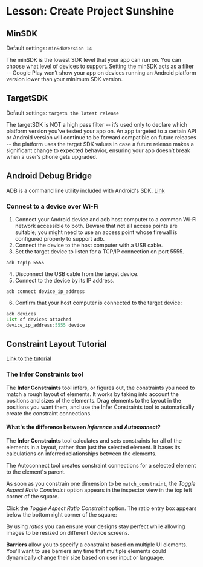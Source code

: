 # Lesson: Create Project Sunshine

## MinSDK
Default settings: `minSdkVersion 14`

The minSDK is the lowest SDK level that your app can run on. You can choose what level of devices to support. Setting the minSDK acts as a filter -- Google Play won’t show your app on devices running an Android platform version lower than your minimum SDK version.

## TargetSDK
Default settings: `targets the latest release`

The targetSDK is NOT a high pass filter -- it’s used only to declare which platform version you've tested your app on. An app targeted to a certain API or Android version will continue to be forward compatible on future releases -- the platform uses the target SDK values in case a future release makes a significant change to expected behavior, ensuring your app doesn’t break when a user’s phone gets upgraded. 

## Android Debug Bridge
ADB is a command line utility included with Android's SDK. [Link](https://developer.android.com/studio/command-line/adb.html?utm_source=udacity&utm_medium=mooc&utm_term=android&utm_content=adb&utm_campaign=training#wireless)

### Connect to a device over **Wi-Fi**

1. Connect your Android device and adb host computer to a common Wi-Fi network accessible to both. Beware that not all access points are suitable; you might need to use an access point whose firewall is configured properly to support adb.
2. Connect the device to the host computer with a USB cable.
3. Set the target device to listen for a TCP/IP connection on port 5555.

`adb tcpip 5555`

4. Disconnect the USB cable from the target device.
5. Connect to the device by its IP address.

`adb connect device_ip_address`

6. Confirm that your host computer is connected to the target device:

``` java
adb devices
List of devices attached
device_ip_address:5555 device
```

## Constraint Layout Tutorial
[Link to the tutorial](https://codelabs.developers.google.com/codelabs/constraint-layout/#0)
### The Infer Constraints tool
The **Infer Constraints** tool infers, or figures out, the constraints you need to match a rough layout of elements. It works by taking into account the positions and sizes of the elements. Drag elements to the layout in the positions you want them, and use the Infer Constraints tool to automatically create the constraint connections.

#### What's the difference between *Inference* and *Autoconnect*?
The **Infer Constraints**  tool calculates and sets constraints for all of the elements in a layout, rather than just the selected element. It bases its calculations on inferred relationships between the elements.

The Autoconnect  tool creates constraint connections for a selected element to the element's parent.

As soon as you constrain one dimension to be `match_constraint`, the *Toggle Aspect Ratio Constraint* option appears in the inspector view in the top left corner of the square.

Click the *Toggle Aspect Ratio Constraint* option. The ratio entry box appears below the bottom right corner of the square:

By using *ratios* you can ensure your designs stay perfect while allowing images to be resized on different device screens.

**Barriers** allow you to specify a constraint based on multiple UI elements. You'll want to use barriers any time that multiple elements could dynamically change their size based on user input or language.
